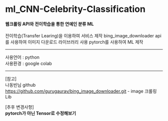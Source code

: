 # ml_CNN-Celebrity-Classification
#### 웹크롤링 API와 전이학습을 통한 연예인 분류 ML

전이학습(Transfer Learing)을 이용하여 서비스 제작 bing_image_downloader api를 사용하여 
이미지 다운로드 라이브러리 사용 pytorch를 사용하여 ML 제작

---------------------------------------

사용언어 : python<br>
사용환경 : google colab

---------------------------------------








[참고]  
 나동빈님 github  
 https://github.com/gurugaurav/bing_image_downloader.git - image 크롤링 Lib

[추후 변경사항]  
**pytorch가 아닌 Tensor로 수정해보기**
